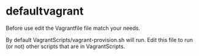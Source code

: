# defaultvagrant
Before use edit the Vagrantfile file match your needs.

By default VagrantScripts/vagrant-provision.sh will run. Edit this file to run (or not) other scripts that are in VagrantScripts.

